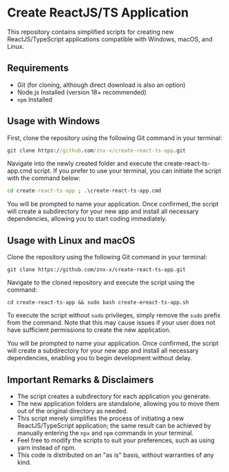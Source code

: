 # Create ReactJS/TS Application

This repository contains simplified scripts for creating new ReactJS/TypeScript applications compatible with Windows, macOS, and Linux.

## Requirements

- Git (for cloning, although direct download is also an option)
- Node.js Installed (version 18+ recommended)
- `npm` Installed

## Usage with Windows

First, clone the repository using the following Git command in your terminal:

```cmd
git clone https://github.com/znx-x/create-react-ts-app.git
```

Navigate into the newly created folder and execute the create-react-ts-app.cmd script. If you prefer to use your terminal, you can initiate the script with the command below:

```cmd
cd create-react-ts-app ; .\create-react-ts-app.cmd
```

You will be prompted to name your application. Once confirmed, the script will create a subdirectory for your new app and install all necessary dependencies, allowing you to start coding immediately.

## Usage with Linux and macOS

Clone the repository using the following Git command in your terminal:

```shell
git clone https://github.com/znx-x/create-react-ts-app.git
```

Navigate to the cloned repository and execute the script using the command:

```shell
cd create-react-ts-app && sudo bash create-ereact-ts-app.sh
```

To execute the script without `sudo` privileges, simply remove the `sudo` prefix from the command. Note that this may cause issues if your user does not have sufficient permissions to create the new application.

You will be prompted to name your application. Once confirmed, the script will create a subdirectory for your new app and install all necessary dependencies, enabling you to begin development without delay.

## Important Remarks & Disclaimers

- The script creates a subdirectory for each application you generate.
- The new application folders are standalone, allowing you to move them out of the original directory as needed.
- This script merely simplifies the process of initiating a new ReactJS/TypeScript application; the same result can be achieved by manually entering the `npx` and `npm` commands in your terminal.
- Feel free to modify the scripts to suit your preferences, such as using yarn instead of npm.
- This code is distributed on an "as is" basis, without warranties of any kind.
